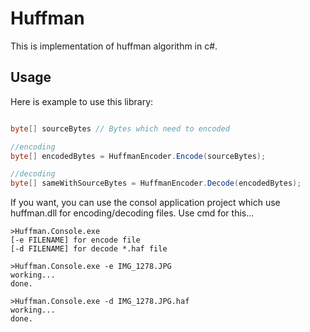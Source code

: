 Huffman
=======

This is implementation of huffman algorithm in c#.

Usage
--

Here is example to use this library:
```C#

byte[] sourceBytes // Bytes which need to encoded

//encoding
byte[] encodedBytes = HuffmanEncoder.Encode(sourceBytes);

//decoding
byte[] sameWithSourceBytes = HuffmanEncoder.Decode(encodedBytes);

```

If you want, you can use the consol application project which use huffman.dll for encoding/decoding files.
Use cmd for this...
```
>Huffman.Console.exe
[-e FILENAME] for encode file
[-d FILENAME] for decode *.haf file

>Huffman.Console.exe -e IMG_1278.JPG
working...
done.

>Huffman.Console.exe -d IMG_1278.JPG.haf
working...
done.
```
